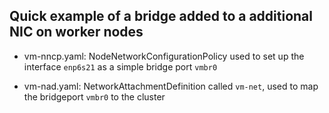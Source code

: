## Quick example of a bridge added to a additional NIC on worker nodes

- vm-nncp.yaml: NodeNetworkConfigurationPolicy used to set up the interface `enp6s21` as a simple bridge port `vmbr0`

- vm-nad.yaml: NetworkAttachmentDefinition called `vm-net`, used to map the bridgeport `vmbr0` to the cluster


